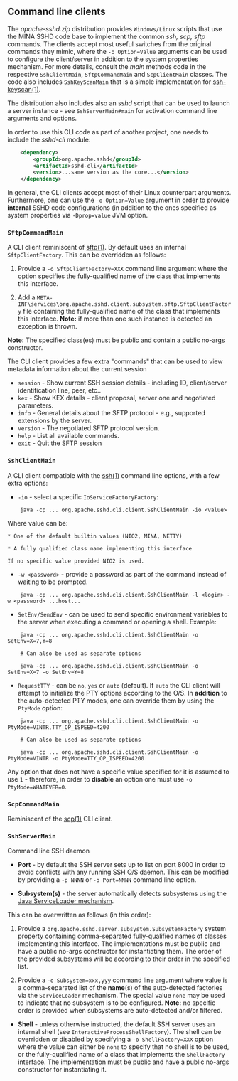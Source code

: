 ## Command line clients

The _apache-sshd.zip_ distribution provides `Windows/Linux` scripts that use the MINA SSHD code base to implement the common
_ssh, scp, sftp_ commands. The clients accept most useful switches from the original commands they mimic, where the `-o Option=Value`
arguments can be used to configure the client/server in addition to the system properties mechanism. For more details, consult
the _main_ methods code in the respective `SshClientMain`, `SftpCommandMain` and `ScpClientMain` classes. The code also includes
`SshKeyScanMain` that is a simple implementation for [ssh-keyscan(1)](https://www.freebsd.org/cgi/man.cgi?query=ssh-keyscan&sektion=1).

The distribution also includes also an _sshd_ script that can be used to launch a server instance - see `SshServerMain#main`
for activation command line arguments and options.

In order to use this CLI code as part of another project, one needs to include the _sshd-cli_ module:

```xml
    <dependency>
        <groupId>org.apache.sshd</groupId>
        <artifactId>sshd-cli</artifactId>
        <version>...same version as the core...</version>
    </dependency>
```

In general, the CLI clients accept most of their Linux counterpart arguments. Furthermore, one can use the `-o Option=Value`
argument in order to provide **internal** SSHD code configurations (in addition to the ones specified as system
properties via `-Dprop=value` JVM option.

### `SftpCommandMain`

A CLI client reminiscent of [sftp(1)](https://linux.die.net/man/1/sftp). By default uses an internal `SftpClientFactory`.
This can be overridden as follows:

1. Provide a `-o SftpClientFactory=XXX` command line argument where the option specifies the fully-qualified name of
the class that implements this interface.

2. Add a `META-INF\services\org.apache.sshd.client.subsystem.sftp.SftpClientFactory` file containing the fully-qualified name of
the class that implements this interface. **Note:** if more than one such instance is detected an exception is thrown.

**Note:** The specified class(es) must be public and contain a public no-args constructor.

The CLI client provides a few extra "commands" that can be used to view metadata information about the current session

* `session` - Show current SSH session details - including ID, client/server identification line, peer, etc..
* `kex` - Show KEX details - client proposal, server one and negotiated parameters.
* `info` - General details about the SFTP protocol - e.g., supported extensions by the server.
* `version` - The negotiated SFTP protocol version.
* `help` - List all available commands.
* `exit` - Quit the SFTP session

### `SshClientMain`

A CLI client compatible with the [ssh(1)](https://linux.die.net/man/1/ssh) command line options, with a few extra options:

* `-io` - select a specific `IoServiceFactoryFactory`:

```
    java -cp ... org.apache.sshd.cli.client.SshClientMain -io <value>
```

Where value can be:

    * One of the default builtin values (NIO2, MINA, NETTY)

    * A fully qualified class name implementing this interface

    If no specific value provided NIO2 is used.

* `-w <password>` - provide a password as part of the command instead of waiting to be prompted.

```
    java -cp ... org.apache.sshd.cli.client.SshClientMain -l <login> -w <password> ...host...
```

* `SetEnv/SendEnv` - can be used to send specific environment variables to the server when executing a command
or opening a shell. Example:

```
    java -cp ... org.apache.sshd.cli.client.SshClientMain -o SetEnv=X=7,Y=8

    # Can also be used as separate options

    java -cp ... org.apache.sshd.cli.client.SshClientMain -o SetEnv=X=7 -o SetEnv=Y=8
```

* `RequestTTY` - can be `no`, `yes` or `auto` (default). If `auto` the CLI client will attempt to initialize
the PTY options according to the O/S. In **addition** to the auto-detected PTY modes, one can override them
by using the `PtyMode` option:

```
    java -cp ... org.apache.sshd.cli.client.SshClientMain -o PtyMode=VINTR,TTY_OP_ISPEED=4200

    # Can also be used as separate options

    java -cp ... org.apache.sshd.cli.client.SshClientMain -o PtyMode=VINTR -o PtyMode=TTY_OP_ISPEED=4200
```

Any option that does not have a specific value specified for it is assumed to use `1` - therefore, in order
to **disable** an option one must use `-o PtyMode=WHATEVER=0`.

### `ScpCommandMain`

Reminiscent of the [scp(1)](https://linux.die.net/man/1/scp) CLI client.

### `SshServerMain`

Command line SSH daemon

* **Port** - by default the SSH server sets up to list on port 8000 in order to avoid conflicts with any running SSH O/S daemon.
This can be modified by providing a `-p NNNN` or `-o Port=NNNN` command line option.

* **Subsystem(s)** - the server automatically detects subsystems using the
[Java ServiceLoader mechanism](https://docs.oracle.com/javase/8/docs/api/java/util/ServiceLoader.html).

This can be overwritten as follows (in this order):

1. Provide a `org.apache.sshd.server.subsystem.SubsystemFactory` system property containing comma-separated fully-qualified names of classes implementing
this interface. The implementations must be public and have a public no-args constructor for instantiating them. The order of the provided subsystems will
be according to their order in the specified list.

2. Provide a `-o Subsystem=xxx,yyy` command line argument where value is a comma-separated list of the **name**(s) of the auto-detected factories via
the `ServiceLoader` mechanism. The special value `none` may be used to indicate that no subsystem is to be configured. **Note:** no specific order is
provided when subsystems are auto-detected and/or filtered.

* **Shell** - unless otherwise instructed, the default SSH server uses an internal shell (see `InteractiveProcessShellFactory`). The shell can be overridden
or disabled by specifying a `-o ShellFactory=XXX` option where the value can either be `none` to specify that no shell is to be used, or the fully-qualified
name of a class that implements the `ShellFactory` interface. The implementation must be public and have a public no-args constructor for instantiating it.
